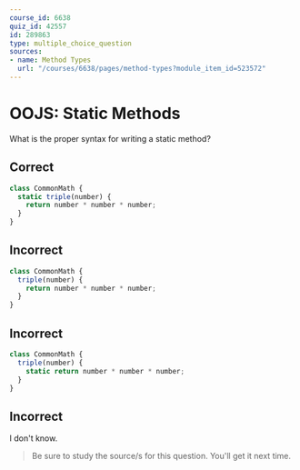 ```yaml
---
course_id: 6638
quiz_id: 42557
id: 289863
type: multiple_choice_question
sources:
- name: Method Types
  url: "/courses/6638/pages/method-types?module_item_id=523572"
---
```


# OOJS: Static Methods

What is the proper syntax for writing a static method?

## Correct

```javascript
class CommonMath {
  static triple(number) {
    return number * number * number;
  }
}
```

## Incorrect

```javascript
class CommonMath {
  triple(number) {
    return number * number * number;
  }
}
```

## Incorrect

```javascript
class CommonMath {
  triple(number) {
    static return number * number * number;
  }
}
```

## Incorrect

I don't know.

> Be sure to study the source/s for this question. You'll get it next time.
